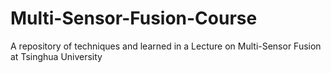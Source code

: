 # Multi-Sensor-Fusion-Course

A repository of techniques and learned in a Lecture on Multi-Sensor Fusion at Tsinghua University
